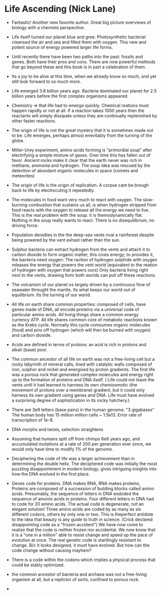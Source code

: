 # Life Ascending (Nick Lane)

- Fantastic! Another new favorite author. Great big picture overviews of biology with a chemists perspective. 

- Life itself turned our planet blue and gree. Photosynthetic bacterial cleansed the air and sea and filled them with oxygen. This new and potent source of energy powered larger life forms.

- Until recently there have been two paths into the past: fossils and genes. Both have their pros and cons. There are now powerful methods that go beyond these and this book is in part a celebration of them.

- Its a joy to be alive at this time, when we already know so much, and yet still look forward to so much more.

- Life emerged 3.8 billion years ago. Bacteria dominated our planet for 2.5 billion years before the first complex organisms appeared.

- Chemistry => that life had to emerge quickly. Chemical reations must happen rapidly or not at all. If a reaction takes 1000 years then the reactants will simply dissipate unless they are continually replenished by other faster reactions.

- The origin of life is not the great mystery that it is sometimes made out to be. Life emerges, perhaps almost enevitably from the turning of the globe.

- Miller-Urey experiment, amino acids forming is "primordial soup" after electrifying a simple mixture of gases.
  Over time this has fallen out of favor. Ancient rocks make it clear that the earth never was rich in methane, ammonia and hydrogen.
  The soup idea was rescued by the detection of abundant organic molecules in space (comets and meteorites)


- The origin of life is the origin of replication.  A corpse cant be brough back to life by electrocuting it repeatedly.

- The molecules in food want very much to react with oxygen. The slow-burning combustion that sustains us all, is when hydrogen stripped from food reacts with the oxygen to release all the energy we need to live.  This is the real problem with the soup. it is themodynamically flat. Nothing in the soup really wants to react. There is no disequilibrium, no driving force.

- Population densities in the the deep-sea vents rival a rainforest despite being powered by the vent exhast rather than the sun.

- Sulphur bacteria can extract hydrogen from the vents and attach it to carbon dioxide to form organic matter, this costs energy; to provides it, the bacteria need oxygen. The raction of hydrogen sulphide with oxygen releases the energy that powers the vent world (equivalent to the reation of hydrogen with oxygen that powers ours) Only bacteria living right next to the vents, drawing fomr both worlds can pull off these reactions.

- The volcanism of our planet os largely driven by a continuous flow of seawater throught the mantle. Its what keeps our world out of equilibrium. Its the turning of our world.

- All life on earth share common properties: composed of cells, have genes made of DNA, all encode proteins via a universal code of particular amino acids. All living things share a common energy currency ATP. All life shares common core of metabolic reactions known as the Krebs cycle. Normally this cycle comsumes organic molecules (food) and pins off hydrogen (which will then be burned with oxygen) and carbon dioxide.

- Acids are defined in terms of protons: an acid is rich in protons and alkali (base) poor.

- The common ancestor of all life on earth was not a free-living cell but a rocky labyrinth of mineral calls, lined with catalytic walls composed of iron, sulphor and nickel and energised by proton gradients. The first life was a porous rock that generated complex molecules and energy right up to the formation of proteins and DNA itself.  ( Life could not leave the vents until it had learned to harness its own chemiosmotic (the movement of protons over a membrane) gradient, but it could only harness its own gradient using genes and DNA. Life must have evolved a surprising degree of sophistication in its rocky hatchery.)

- There are 3e9 letters (base pairs) in the human genome. "3 gigabases"  The human body has 15 million million cells ~ 1.5e13. Error rate of transcription of 1e-9.

- DNA morphs and twists, selection straightens

- Assuming that humans split off from chimps 6e6 years ago, and accumulated mutations at a rate of 200 per generation ever since, we would only have time to modify 1% of the genome.

- Deciphering the code of life was a larger achievement than in determining the double helix.  The deciphered code was initially the most puzzling disappointment in modern biology, gives intriguing insights into how the DNA evolved in the first place.

- Genes code for proteins. DNA makes RNA, RNA makes proteins, Proteins are composed of a succession of building blocks called amino acids. Presumably, the sequence of letters in DNA endoded the sequence of amonio acids in proteins. Four different letters in DNA had to code for 20 amino acids. The actual code is degenerate, not an elegant solution! Three amino acids are coded by as many as six different codons, others by only one or two. This is theperfect antidote to the idea that beauty is any guide to truth in science. (Crick declared disappointing code as a "frozen accident")  We have now come to realize that the code is neither frozen nor accidental. We now know that it is a "one in a million" able to resist change and speed up the pace of evolution at once. The real genetic code is startlingly resistant to change.  B/c it looks designed, it must have evolved. But how can the code change without causing mayhem?

- There is a code within the codons which implies a physical process that could be stably optimized.

- the common ancestor of bacteria and archaea was not a free-living organism at all, but a replictor of sorts, confined to porous rock.

- 